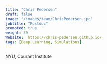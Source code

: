 ```yaml
---
title: "Chris Pedersen"
draft: false
image: "/images/team/ChrisPedersen.jpg"
jobtitle: "Postdoc"
promoted: true
weight: 39
Website:  https://chris-pedersen.github.io/
tags: [Deep Learning, Simulations]
---
```



NYU, Courant Institute
